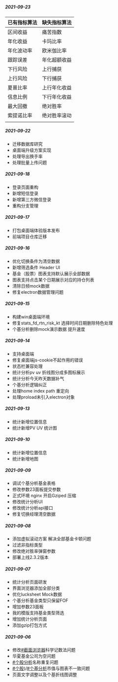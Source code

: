 ##### 

##### 2021-09-23

| 已有指标算法 | 缺失指标算法 |
| ------------ | ------------ |
| 区间收益     | 痛苦指数     |
| 年化收益     | 卡玛比率     |
| 年化波动率   | 欧米伽比率   |
| 跟踪误差     | 年化超额收益 |
| 下行风险     | 上行捕获     |
| 上行风险     | 下行捕获     |
| 夏普比率     | 上行年化收益 |
| 信息比例     | 下行年化收益 |
| 最大回撤     | 绝对胜率     |
| 索提诺比率   | 绝对胜率滚动 |
|              |              |

##### 2021-09-22

- 迁移数据库研究
- 桌面端升级方案实现
- 处理导出换手率
- 处理批量上传问题

##### 2021-09-18

- 登录页面重构
- 新增短信登录
- 新增第三方微信登录
- 重构分支管理

##### 2021-09-17

- 打包桌面端体验版本发布
- 前端项目仓库迁移

##### 2021-09-16

- 优化切换条件为清空数据
- 新增筛选条件 Header UI
- 基金（股票）图表支持默认展示全部数据
- 图表支持点击某个日期展示对应的持仓列表
- 清除日频mock数据
- 修复electron数据管理问题

##### 2021-09-15

- 构建win桌面端环境
- 修复stats_fd_rtn_risk_kt 选择时间日期删除特色处理
- 个基分析删除mock演示数据 提升速度

##### 2021-09-14

- 支持桌面端 
- 修复桌面端js-cookie不起作用的错误
- 状态栏兼容处理
- 统计分析pv uv 折线图分成多图标展示
- 统计分析今天昨天数据补气
- 个基分析逻辑纠正
- 处理home index path 重定向
- 处理proload未引入electron对象

##### 2021-09-13

- 统计新增位置信息
- 统计新增PV UV 统计图

##### 2021-09-10

- 统计新增位置信息
- 统计新增地图

##### 2021-09-09

- 调试个基分析基金表格
- 修改参数23面板提交参数
- 正式环境 nginx 开启Gziped 压缩
- 修改统计分析UI
- 修改统计分析api接口
- 修复切换经理清空数据

##### 2021-09-08

- 添加虚拟滚动方案 解决全部基金卡顿问题
- 过滤非指标类型
- 修改绝对胜率弹窗参数
- 部署上线2.3.2版本

##### 2021-09-07

- 统计分析页面研发
- 界面浏览器添加全部分类
- 优化lucksheet Mock数据
- 个基分析基金类型只保留FOF
- 增加参数23面板
- 我的模版支持基金类型筛选
- 增加统计分析页面
- 添加gzip打包方式

##### 2021-09-06

- 修改[#截面浏览器](http://mp.datumwealth.com/funddatabrowse/funddatabrowse/list)科学记数法问题
- 华夏基金公司为空问题
- [#个股分析](http://mp.datumwealth.com/stockanalysis/index)名称重复问题
- [#个股](http://mp.datumwealth.com/stockanalysis/index))/[#个基分析](http://mp.datumwealth.com/stockanalysis/index)市值与图表不一致问题
- 页面文字调整以及个基折线图调整

